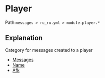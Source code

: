 # Player
Path `messages > ru_ru.yml > module.player.*`

## Explanation
Category for messages created to a player
- [Messages](/en/messages/ru_ru/module/player/message/)
- [Name](/en/messages/ru_ru/module/player/name/)
- [Afk](/en/messages/ru_ru/module/player/afk/)